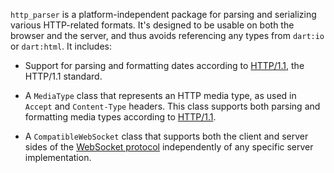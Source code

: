 `http_parser` is a platform-independent package for parsing and serializing
various HTTP-related formats. It's designed to be usable on both the browser and
the server, and thus avoids referencing any types from `dart:io` or `dart:html`.
It includes:

* Support for parsing and formatting dates according to [HTTP/1.1][2616], the
  HTTP/1.1 standard.

* A `MediaType` class that represents an HTTP media type, as used in `Accept`
  and `Content-Type` headers. This class supports both parsing and formatting
  media types according to [HTTP/1.1][2616].

* A `CompatibleWebSocket` class that supports both the client and server sides
  of the [WebSocket protocol][6455] independently of any specific server
  implementation.

[2616]: http://www.w3.org/Protocols/rfc2616/rfc2616-sec3.html
[6455]: https://tools.ietf.org/html/rfc6455
